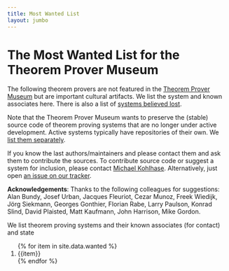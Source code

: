 ```yaml
---
title: Most Wanted List
layout: jumbo
---
```


# The Most Wanted List for the Theorem Prover Museum

The following theorem provers are not featured in the <a href="/">Theorem Prover Museum</a> but are important cultural artifacts. 
We list the system and known associates here. 
There is also a list of <a href="systems-believed-lost.html">systems believed lost</a>.


Note that the Theorem Prover Museum wants to preserve the (stable) source code of theorem proving systems that are no longer under active development. 
Active systems typically have repositories of their own. 
We <a href="active-tp.html">list them separately</a>.

If you know the last authors/maintainers and please contact them and ask them to contribute the sources. 
To contribute source code or suggest a system for inclusion, please contact <a href="mailto:m.kohlhase@jacobs-university.de">Michael Kohlhase</a>. 
Alternatively, just open <a href="https://github.com/theoremprover-museum/theoremprover-museum.github.io/issues/">an issue on our tracker</a>.

**Acknowledgements**: Thanks to the following colleagues for suggestions: 
Alan Bundy, Josef Urban, Jacques Fleuriot, Cezar Munoz, Freek Wiedijk, Jörg Siekmann, Georges Gonthier, Florian Rabe, Larry Paulson, Konrad Slind, David Plaisted, Matt Kaufmann, John Harrison, Mike Gordon.


We list theorem proving systems and their known associates (for contact) and state

<ol>
{% for item in site.data.wanted %}
  <li>{{item}}</li>
{% endfor %}
</ol>